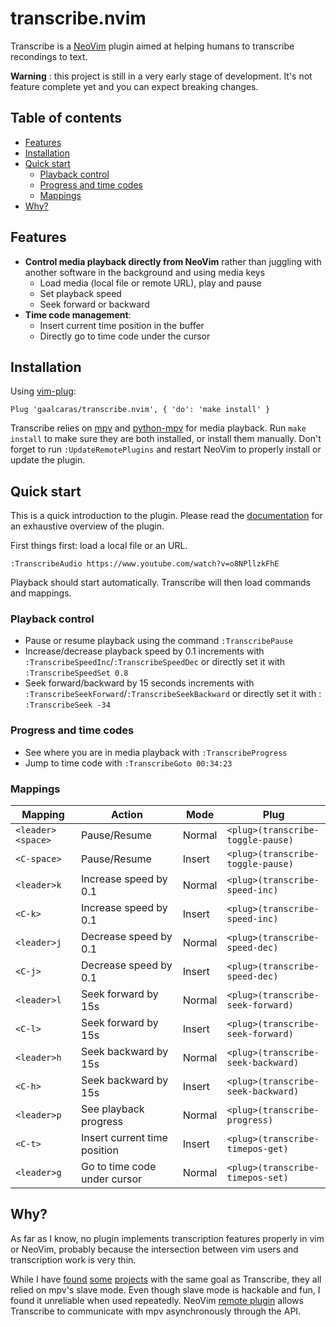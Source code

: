 # transcribe.nvim

Transcribe is a [NeoVim](https://neovim.io/) plugin aimed at helping humans to transcribe recondings to text.

**Warning** : this project is still in a very early stage of development. It's not feature complete yet and you can expect breaking changes.

## Table of contents

<!-- vim-markdown-toc GFM -->

* [Features](#features)
* [Installation](#installation)
* [Quick start](#quick-start)
  * [Playback control](#playback-control)
  * [Progress and time codes](#progress-and-time-codes)
  * [Mappings](#mappings)
* [Why?](#why)

<!-- vim-markdown-toc -->

## Features

+ **Control media playback directly from NeoVim** rather than juggling with another software in the background and using media keys
  * Load media (local file or remote URL), play and pause
  * Set playback speed
  * Seek forward or backward
+ **Time code management**:
  * Insert current time position in the buffer 
  * Directly go to time code under the cursor

## Installation

Using [vim-plug](https://github.com/junegunn/vim-plug):

```vim
Plug 'gaalcaras/transcribe.nvim', { 'do': 'make install' }
```

Transcribe relies on [mpv](https://mpv.io/) and [python-mpv](https://github.com/jaseg/python-mpv) for media playback. Run `make install` to make sure they are both installed, or install them manually. Don't forget to run `:UpdateRemotePlugins` and restart NeoVim to properly install or update the plugin.

## Quick start

This is a quick introduction to the plugin. Please read the [documentation](doc/transcribe.txt) for an exhaustive overview of the plugin.

First things first: load a local file or an URL.

```
:TranscribeAudio https://www.youtube.com/watch?v=o8NPllzkFhE
```

Playback should start automatically. Transcribe will then load commands and mappings.

### Playback control

+ Pause or resume playback using the command `:TranscribePause`
+ Increase/decrease playback speed by 0.1 increments with `:TranscribeSpeedInc`/`:TranscribeSpeedDec` or directly set it with `:TranscribeSpeedSet 0.8`
+ Seek forward/backward by 15 seconds increments with `:TranscribeSeekForward`/`:TranscribeSeekBackward` or directly set it with : `:TranscribeSeek -34`

### Progress and time codes

+ See where you are in media playback with `:TranscribeProgress`
+ Jump to time code with `:TranscribeGoto 00:34:23`

### Mappings

| Mapping           | Action                       | Mode   | Plug                               |
| --                | --                           | --     | --                                 |
| `<leader><space>` | Pause/Resume                 | Normal | `<plug>(transcribe-toggle-pause)`  |
| `<C-space>`       | Pause/Resume                 | Insert | `<plug>(transcribe-toggle-pause)`  |
| `<leader>k`       | Increase speed by 0.1        | Normal | `<plug>(transcribe-speed-inc)`     |
| `<C-k>`           | Increase speed by 0.1        | Insert | `<plug>(transcribe-speed-inc)`     |
| `<leader>j`       | Decrease speed by 0.1        | Normal | `<plug>(transcribe-speed-dec)`     |
| `<C-j>`           | Decrease speed by 0.1        | Insert | `<plug>(transcribe-speed-dec)`     |
| `<leader>l`       | Seek forward by 15s          | Normal | `<plug>(transcribe-seek-forward)`  |
| `<C-l>`           | Seek forward by 15s          | Insert | `<plug>(transcribe-seek-forward)`  |
| `<leader>h`       | Seek backward by 15s         | Normal | `<plug>(transcribe-seek-backward)` |
| `<C-h>`           | Seek backward by 15s         | Insert | `<plug>(transcribe-seek-backward)` |
| `<leader>p`       | See playback progress        | Normal | `<plug>(transcribe-progress)`      |
| `<C-t>`           | Insert current time position | Insert | `<plug>(transcribe-timepos-get)`   |
| `<leader>g`       | Go to time code under cursor | Normal | `<plug>(transcribe-timepos-set)`   |

## Why?

As far as I know, no plugin implements transcription features properly in vim or NeoVim, probably because the intersection between vim users and transcription work is very thin.

While I have [found](https://github.com/htdebeer/scripts/blob/master/transcribe.vim) [some](https://github.com/AndrewRadev/subtitles.vim) [projects](http://www.mentadreams.com/2012/07/how-to-transcribe-using-vim/) with the same goal as Transcribe, they all relied on mpv's slave mode.
Even though slave mode is hackable and fun, I found it unreliable when used repeatedly.
NeoVim [remote plugin](https://neovim.io/doc/user/remote_plugin.html) allows Transcribe to communicate with mpv asynchronously through the API.
